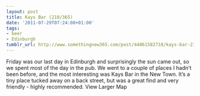 ```yaml
---
layout: post
title: Kays Bar (210/365)
date: '2011-07-29T07:24:00+01:00'
tags:
- beer
- Edinburgh
tumblr_url: http://www.somethingnew365.com/post/44061582718/kays-bar-210365
---
```

Friday was our last day in Edinburgh and surprisingly the sun came out, so we spent most of the day in the pub. We went to a couple of places I hadn’t been before, and the most interesting was Kays Bar in the New Town.
It’s a tiny place tucked away on a back street, but was a great find and very friendly - highly recommended.
View Larger Map
